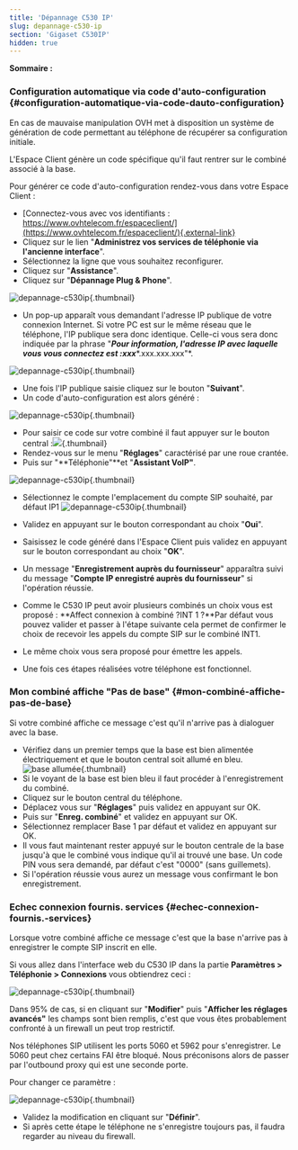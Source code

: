 ```yaml
---
title: 'Dépannage C530 IP'
slug: depannage-c530-ip
section: 'Gigaset C530IP'
hidden: true
---
```


**Sommaire :**

### Configuration automatique via code d'auto-configuration {#configuration-automatique-via-code-dauto-configuration}

En cas de mauvaise manipulation OVH met à disposition un système de génération de code permettant au téléphone de récupérer sa configuration initiale.

L'Espace Client génère un code spécifique qu'il faut rentrer sur le combiné associé à la base.

Pour générer ce code d'auto-configuration rendez-vous dans votre Espace Client :

-   [Connectez-vous avec vos identifiants : https://www.ovhtelecom.fr/espaceclient/](https://www.ovhtelecom.fr/espaceclient/){.external-link}
-   Cliquez sur le lien "**Administrez vos services de téléphonie via l'ancienne interface**".
-   Sélectionnez la ligne que vous souhaitez reconfigurer.
-   Cliquez sur "**Assistance**".
-   Cliquez sur "**Dépannage Plug & Phone**".

![depannage-c530ip](images/Depannage1.jpg){.thumbnail}

-   Un pop-up apparaît vous demandant l'adresse IP publique de votre connexion Internet. Si votre PC est sur le même réseau que le téléphone, l'IP publique sera donc identique. Celle-ci vous sera donc indiquée par la phrase "***Pour information, l'adresse IP avec laquelle vous vous connectez est :xxx****.xxx.xxx.xxx"*.

![depannage-c530ip](images/Depannage2.jpg){.thumbnail}

-   Une fois l'IP publique saisie cliquez sur le bouton "**Suivant**".
-   Un code d'auto-configuration est alors généré :

![depannage-c530ip](images/Depannage3.png){.thumbnail}

-   Pour saisir ce code sur votre combiné il faut appuyer sur le bouton central :![](images/combine.png){.thumbnail}
-   Rendez-vous sur le menu "**Réglages**" caractérisé par une roue crantée.
-   Puis sur "**Téléphonie"**et "**Assistant VoIP"**.

![depannage-c530ip](images/Depannage4.png){.thumbnail}

-   Sélectionnez le compte l'emplacement du compte SIP souhaité, par défaut IP1 ![depannage-c530ip](images/Depannage5.png){.thumbnail}

-   Validez en appuyant sur le bouton correspondant au choix "**Oui**".
-   Saisissez le code généré dans l'Espace Client puis validez en appuyant sur le bouton correspondant au choix "**OK**".
-   Un message "**Enregistrement auprès du fournisseur**" apparaîtra suivi du message "**Compte IP enregistré auprès du fournisseur**" si l'opération réussie.
-   Comme le C530 IP peut avoir plusieurs combinés un choix vous est proposé : **Affect connexion à combiné ?INT 1 ?**Par défaut vous pouvez valider et passer à l'étape suivante cela permet de confirmer le choix de recevoir les appels du compte SIP sur le combiné INT1.
-   Le même choix vous sera proposé pour émettre les appels.
-   Une fois ces étapes réalisées votre téléphone est fonctionnel.

### Mon combiné affiche "Pas de base" {#mon-combiné-affiche-pas-de-base}

Si votre combiné affiche ce message c'est qu'il n'arrive pas à dialoguer avec la base.

-   Vérifiez dans un premier temps que la base est bien alimentée électriquement et que le bouton central soit allumé en bleu.<br> ![base allumée](Base%20allum%C3%A9e.png){.thumbnail}
-   Si le voyant de la base est bien bleu il faut procéder à l'enregistrement du combiné.
-   Cliquez sur le bouton central du téléphone.
-   Déplacez vous sur "**Réglages**" puis validez en appuyant sur OK.
-   Puis sur "**Enreg. combiné**" et validez en appuyant sur OK.
-   Sélectionnez remplacer Base 1 par défaut et validez en appuyant sur OK.
-   Il vous faut maintenant rester appuyé sur le bouton centrale de la base jusqu'à que le combiné vous indique qu'il ai trouvé une base. Un code PIN vous sera demandé, par défaut c'est "0000" (sans guillemets).
-   Si l'opération réussie vous aurez un message vous confirmant le bon enregistrement.

### Echec connexion fournis. services {#echec-connexion-fournis.-services}

Lorsque votre combiné affiche ce message c'est que la base n'arrive pas à enregistrer le compte SIP inscrit en elle.

Si vous allez dans l'interface web du C530 IP dans la partie **Paramètres &gt; Téléphonie &gt; Connexions** vous obtiendrez ceci :

![depannage-c530ip](images/Depannage6.png){.thumbnail}

Dans 95% de cas, si en cliquant sur "**Modifier**" puis "**Afficher les réglages avancés"** les champs sont bien remplis, c'est que vous êtes probablement confronté à un firewall un peut trop restrictif.

Nos téléphones SIP utilisent les ports 5060 et 5962 pour s'enregistrer. Le 5060 peut chez certains FAI être bloqué. Nous préconisons alors de passer par l'outbound proxy qui est une seconde porte.

Pour changer ce paramètre :

![depannage-c530ip](images/Outbound.jpg){.thumbnail}

-   Validez la modification en cliquant sur "**Définir**".
-   Si après cette étape le téléphone ne s'enregistre toujours pas, il faudra regarder au niveau du firewall.


